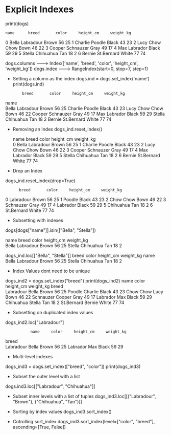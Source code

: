 # Explicit Indexes

print(dogs) 

    name      breed       color     height_cm     weight_kg
    
0   Bella     Labradour   Brown     56            25
1   Charlie   Poodle      Black     43            23
2   Lucy      Chow Chow   Bown      46            22
3   Cooper    Schnauzer   Gray      49            17
4   Max       Labrador    Black     59            29
5   Stella    Chihuahua   Tan       18            2
6   Bernie    St.Bernard  White     77            74

dogs.columns
---> Index(['name', 'breed', 'color', 'height_cm', 'weight_kg'])
dogs.index
---> RangeIndex(start=0, stop=7, step=1)

- Setting a column as the index
dogs.ind = dogs.set_index('name')
print(dogs.ind)

          breed       color     height_cm     weight_kg
name    
Bella     Labradour   Brown     56            25
Charlie   Poodle      Black     43            23
Lucy      Chow Chow   Bown      46            22
Cooper    Schnauzer   Gray      49            17
Max       Labrador    Black     59            29
Stella    Chihuahua   Tan       18            2
Bernie    St.Bernard  White     77            74

- Removing an Index
dogs_ind.reset_index()

    name      breed       color     height_cm     weight_kg   
0   Bella     Labradour   Brown     56            25
1   Charlie   Poodle      Black     43            23
2   Lucy      Chow Chow   Bown      46            22
3   Cooper    Schnauzer   Gray      49            17
4   Max       Labrador    Black     59            29
5   Stella    Chihuahua   Tan       18            2
6   Bernie    St.Bernard  White     77            74


- Drop an Index

dogs_ind.reset_index(drop=True)

          breed       color     height_cm     weight_kg    
0         Labradour   Brown     56            25
1         Poodle      Black     43            23
2         Chow Chow   Bown      46            22
3         Schnauzer   Gray      49            17
4         Labrador    Black     59            29
5         Chihuahua   Tan       18            2
6         St.Bernard  White     77            74

- Subsetting with indexes

dogs[dogs["name"]].isin(["Bella", "Stella"])

name      breed       color     height_cm     weight_kg    
Bella     Labradour   Brown     56            25
Stella    Chihuahua   Tan       18            2

dogs_ind.loc[["Bella", "Stella"]]
          breed       color     height_cm     weight_kg 
name    
Bella     Labradour   Brown     56            25
Stella    Chihuahua   Tan       18            2

- Index Values dont need to be unique

dogs_ind2 = dogs.set_index("breed")
print(dogs_ind2)
               name     color     height_cm     weight_kg
breed    
Labradour      Bella    Brown     56            25
Poodle         Charlie  Black     43            23
Chow Chow      Lucy     Bown      46            22
Schnauzer      Cooper   Gray      49            17
Labrador       Max      Black     59            29
Chihuahua      Stella   Tan       18            2
St.Bernard     Bernie   White     77            74

- Subsetting on duplicated index values

dogs_ind2.loc["Labradour"]

               name     color     height_cm     weight_kg
breed    
Labradour      Bella    Brown     56            25
Labrador       Max      Black     59            29

- Multi-level indexes

dogs_ind3 = dogs.set_index(["breed", "color"])
print(dogs_ind3)

- Subset the outer level with a list

dogs.ind3.loc[["Labradour", "Chihuahua"]]

- Subset inner levels with a list of tuples
dogs_ind3.loc[[("Labradour", "Brown"), ("Chihuahua", "Tan")]]

- Sorting by index values
dogs_ind3.sort_index()

- Cotrolling sort_index
dogs_ind3.sort_index(level=["color", "breed"], ascending=[True, False])



